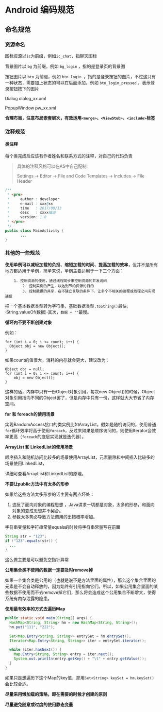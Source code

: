 # Android 编码规范



## 命名规范

### 资源命名

图标资源以`ic`为前缀，例如`ic_chat`，指聊天图标

背景图片以 `bg` 为前缀，例如 `bg_login` ，指的是登录页的背景图

按钮图片以 `btn` 为前缀，例如 `btn_login `，指的是登录按钮的图片，不过这只有一种状态，需要加上状态的可以在后面添加，例如 `btn_login_pressed` ，表示登录按钮按下的图片

Dialog	dialog_xx.xml

PopupWindow	pw_xx.xml



**合理布局，注意布局嵌套层次，有效运用`<merge>`、`<ViewStub>`、`<include>`标签**



### 注释规范

#### 类注释

每个类完成后应该有作者姓名和联系方式的注释，对自己的代码负责

> 具体的注释风格可以在AS中自己配制:
>
> Settings → Editor → File and Code Templates → Includes → File Header

```java
/**
 * <pre>
 *     author : developer
 *     e-mail : xxx@xx
 *     time   : 2017/08/13
 *     desc   : xxxx描述
 *     version: 1.0
 * </pre>
 */
public class MainActivity {
       ...
}
```



### 其他的一些规范



**使用单例可以减轻加载的负担、缩短加载的时间、提高加载的效率**，但并不是所有地方都适用于单例，简单来说，单例主要适用于一下三个方面：

       	1. 控制资源的使用，通过线程同步来控制资源的并发访问
        	2. 控制实例的产生，以达到节约资源的目的
         	3. 控制数据的共享，在不建立关联的条件下，让多个不相关的进程或线程之间实现通信



把一个基本数据类型转为字符串，基础数据类型`.toString()`最快，·String.valueOf(数据)·其次，`数据 + ""`最慢。



**循环内不要不断创建对象**

例如：

```
for (int i = 0; i <= count; i++) {
  Object obj = new Object();
}
```

如果count的值很大，消耗的内存就会更大，建议改为：

```
Object obj = null;
for (int i = 0; i <= count; i++) {
	obj = new Object();
}
```

这样的话，内存中只有一份Object对象引用，每次new Object()的时候，Object对象引用指向不同的Object罢了，但是内存中只有一份，这样就大大节省了内存空间。



**for 和 foreach的使用场景**

实现RandomAccess接口的类实例比如ArrayList，假如是随机访问的，使用普通`for`循环效率将高于使用`foreach`，反过来如果是顺序访问的，则使用Iterator会效率更高（`foreach`的底层实现就是迭代器）。



**ArrayList 和 LinkedList的使用场景**

顺序插入和随机访问比较多的场景使用ArrayList，元素删除和中间插入比较多的场景使用LinkedList，

详细可查看ArrayList和LinkedList的原理。



**不要让public方法中有太多的形参**

如果给这些方法太多形参的话主要有两点坏处：

1. 违反了面向对象的编程思想 ，Java讲求一切都是对象，太多的形参，和面向对象的变成思想并不契合。
2. 参数太多势必导致方法调用的出错概率增加。



字符串变量和字符串常量equals的时候将字符串常量写在前面

```java
String str = "123";
if ("123".equals(str)) {
  ...
}
```

这么做主要是可以避免空指针异常



**公用集合类不使用的数据一定要及时remove掉**

如果一个集合类是公用的（也就是说不是方法里面的属性），那么这个集合里面的元素是不会自动释放的，因为始终有引用指向它们。所以，如果公用集合里面的某些数据不使用而不去remove掉它们，那么将会造成这个公用集合不断增大，使得系统有内存泄露的隐患。



**使用最有效率的方式去遍历Map**

```java
public static void main(String[] args) {
  HashMap<String, String> hm = new HashMap<String, String>();
  hm.put("111", "222");
  
  Set<Map.Entry<String, String>> entrySet = hm.entrySet();
  Iterator<Map.Entry<String, String>> iter = entrySet.iterator(); 
  
  while (iter.hasNext()) {
    Map.Entry<String, String> entry = iter.next();
    System.out.println(entry.getKey() + "\t" + entry.getValue());
  }
}
```

如果只是想遍历下这个Map的key值，那用`Set<String> keySet = hm.keySet()`会比较合适。



**尽量采用懒加载的策略，即在需要的时候才创建的原则**

**尽量避免随意或过度的使用静态变量**